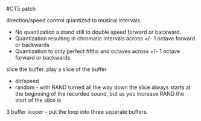 #CT5 patch

direction/speed control quantized to musical intervals.
* No quantization a stand still to double speed forward or backward.
* Quantization resulting in chromatic intervals across +/- 1 octave forward or backwards
* Quantization to only perfect fifths and octaves across +/- 1 octave forward or backwards

slice the buffer. play a slice of the buffer
* dir/speed
* random  - with RAND turned all the way down the slice always starts at the beginning of the recorded sound, but as you increase RAND the start of the slice is 

3 buffer looper - put the loop into three seperate buffers.
